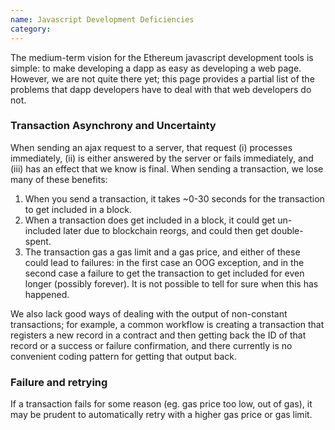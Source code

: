 ```yaml
---
name: Javascript Development Deficiencies
category: 
---
```


The medium-term vision for the Ethereum javascript development tools is simple: to make developing a dapp as easy as developing a web page. However, we are not quite there yet; this page provides a partial list of the problems that dapp developers have to deal with that web developers do not.

### Transaction Asynchrony and Uncertainty

When sending an ajax request to a server, that request (i) processes immediately, (ii) is either answered by the server or fails immediately, and (iii) has an effect that we know is final. When sending a transaction, we lose many of these benefits:

1. When you send a transaction, it takes ~0-30 seconds for the transaction to get included in a block.
2. When a transaction does get included in a block, it could get un-included later due to blockchain reorgs, and could then get double-spent.
3. The transaction gas a gas limit and a gas price, and either of these could lead to failures: in the first case an OOG exception, and in the second case a failure to get the transaction to get included for even longer (possibly forever). It is not possible to tell for sure when this has happened.

We also lack good ways of dealing with the output of non-constant transactions; for example, a common workflow is creating a transaction that registers a new record in a contract and then getting back the ID of that record or a success or failure confirmation, and there currently is no convenient coding pattern for getting that output back.

### Failure and retrying

If a transaction fails for some reason (eg. gas price too low, out of gas), it may be prudent to automatically retry with a higher gas price or gas limit.